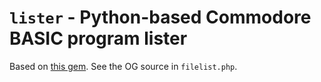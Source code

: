 # `lister` - Python-based Commodore BASIC program lister
Based on [this gem](https://www.davidviner.com/cbmlister.php). See the OG source in `filelist.php`.
